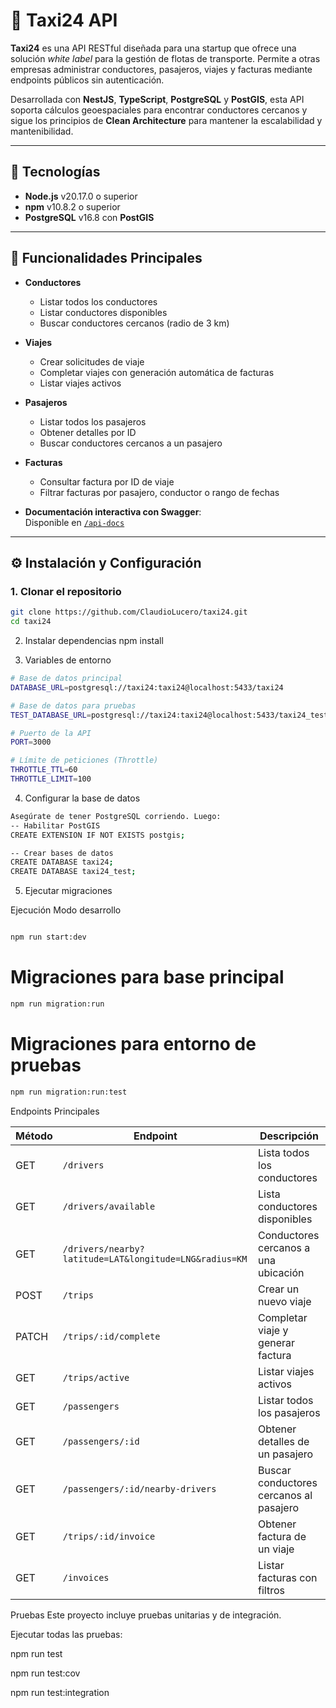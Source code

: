 # 🚖 Taxi24 API


**Taxi24** es una API RESTful diseñada para una startup que ofrece una solución *white label* para la gestión de flotas de transporte. Permite a otras empresas administrar conductores, pasajeros, viajes y facturas mediante endpoints públicos sin autenticación.

Desarrollada con **NestJS**, **TypeScript**, **PostgreSQL** y **PostGIS**, esta API soporta cálculos geoespaciales para encontrar conductores cercanos y sigue los principios de **Clean Architecture** para mantener la escalabilidad y mantenibilidad.

---

## 🧩 Tecnologías

- **Node.js** v20.17.0 o superior  
- **npm** v10.8.2 o superior  
- **PostgreSQL** v16.8 con **PostGIS**

---

## 🚀 Funcionalidades Principales

- **Conductores**
  - Listar todos los conductores
  - Listar conductores disponibles
  - Buscar conductores cercanos (radio de 3 km)

- **Viajes**
  - Crear solicitudes de viaje
  - Completar viajes con generación automática de facturas
  - Listar viajes activos

- **Pasajeros**
  - Listar todos los pasajeros
  - Obtener detalles por ID
  - Buscar conductores cercanos a un pasajero

- **Facturas**
  - Consultar factura por ID de viaje
  - Filtrar facturas por pasajero, conductor o rango de fechas

- **Documentación interactiva con Swagger**:  
  Disponible en [`/api-docs`](http://localhost:3000/api-docs)

---

## ⚙️ Instalación y Configuración

### 1. Clonar el repositorio

```bash
git clone https://github.com/ClaudioLucero/taxi24.git
cd taxi24
```
2. Instalar dependencias
npm install

3. Variables de entorno
```bash
# Base de datos principal
DATABASE_URL=postgresql://taxi24:taxi24@localhost:5433/taxi24

# Base de datos para pruebas
TEST_DATABASE_URL=postgresql://taxi24:taxi24@localhost:5433/taxi24_test

# Puerto de la API
PORT=3000

# Límite de peticiones (Throttle)
THROTTLE_TTL=60
THROTTLE_LIMIT=100
```




4. Configurar la base de datos
```bash
Asegúrate de tener PostgreSQL corriendo. Luego:
-- Habilitar PostGIS
CREATE EXTENSION IF NOT EXISTS postgis;

-- Crear bases de datos
CREATE DATABASE taxi24;
CREATE DATABASE taxi24_test;
```

5. Ejecutar migraciones

Ejecución
Modo desarrollo
```bash

npm run start:dev
```
 
 # Migraciones para base principal
 ```bash
npm run migration:run
```

# Migraciones para entorno de pruebas
```bash
npm run migration:run:test
```


 Endpoints Principales


| Método | Endpoint                                               | Descripción                             |
| ------ | ------------------------------------------------------ | --------------------------------------- |
| GET    | `/drivers`                                             | Lista todos los conductores             |
| GET    | `/drivers/available`                                   | Lista conductores disponibles           |
| GET    | `/drivers/nearby?latitude=LAT&longitude=LNG&radius=KM` | Conductores cercanos a una ubicación    |
| POST   | `/trips`                                               | Crear un nuevo viaje                    |
| PATCH  | `/trips/:id/complete`                                  | Completar viaje y generar factura       |
| GET    | `/trips/active`                                        | Listar viajes activos                   |
| GET    | `/passengers`                                          | Listar todos los pasajeros              |
| GET    | `/passengers/:id`                                      | Obtener detalles de un pasajero         |
| GET    | `/passengers/:id/nearby-drivers`                       | Buscar conductores cercanos al pasajero |
| GET    | `/trips/:id/invoice`                                   | Obtener factura de un viaje             |
| GET    | `/invoices`                                            | Listar facturas con filtros             |



Pruebas
Este proyecto incluye pruebas unitarias y de integración.

Ejecutar todas las pruebas:

npm run test

npm run test:cov

npm run test:integration



